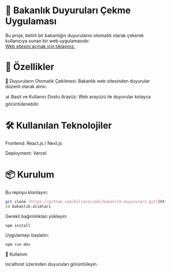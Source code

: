 # 📢 Bakanlık Duyuruları Çekme Uygulaması

Bu proje, belirli bir bakanlığın duyurularını otomatik olarak çekerek kullanıcıya sunan bir web uygulamasıdır.    
[Web sitesini açmak için tıklayınız.](https://bakanlik-alimlari.vercel.app/)
# 🚀 Özellikler

📡 Duyuruların Otomatik Çekilmesi: Bakanlık web sitesinden duyurular düzenli olarak alınır.

📊 Basit ve Kullanıcı Dostu Arayüz: Web arayüzü ile duyurular kolayca görüntülenebilir.

# 🛠 Kullanılan Teknolojiler

Frontend: React.js / Next.js

Deployment: Vercel

# 📦 Kurulum

Bu repoyu klonlayın:

```bash
git clone [https://github.com/kullaniciadi/bakanlik-duyurulari.git](https://github.com/EnesKymz/bakanlik-alimlari.git)
cd bakanlik-alimlari
```
Gerekli bağımlılıkları yükleyin:

```bash
npm install
```


Uygulamayı başlatın:
```bash
npm run dev
```

📌 Kullanım

localhost üzerinden duyuruları görüntüleyin.

